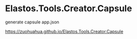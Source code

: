 # Elastos.Tools.Creator.Capsule
generate capsule app.json

https://zuohuahua.github.io/Elastos.Tools.Creator.Capsule
